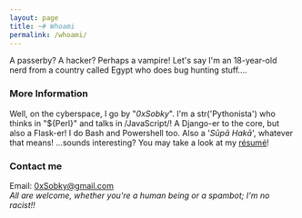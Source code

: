 ```yaml
---
layout: page
title: ~# Whoami
permalink: /whoami/
---
```

A passerby? A hacker? Perhaps a vampire! Let's say I'm an 18-year-old nerd from a country called Egypt who does bug hunting stuff....

### More Information

Well, on the cyberspace, I go by "*0xSobky*". I'm a str('Pythonista') who thinks in "${Perl}" and talks in /JavaScript/! A Django-er to the core, but also a Flask-er! I do Bash and Powershell too. Also a '*Sūpā Hakā*', whatever that means! ...sounds interesting? You may take a look at my <a href="javascript:alert(`([].map+0)[9]+(1/0+'')[7]+(top+0)[7]+(typeof!1)[0]+(typeof!1)[3]+({}+0)[1]+(typeof '')[5]+(top+0)[7]+(typeof '')[3]+(typeof '')[0]+(top+0)[7]+(-{}+'')[1]+(top+0)[7]+(!0+'')[1]+(!1+'')[4]+(!1+'')[3]+(!0+'')[2]+([].map+0)[9]+(!1+'')[4]`)">résumé</a>!

### Contact me

Email: [0xSobky@gmail.com](mailto:0xSobky@gmail.com)<br>
*All are welcome, whether you're a human being or a spambot; I'm no racist!!*
